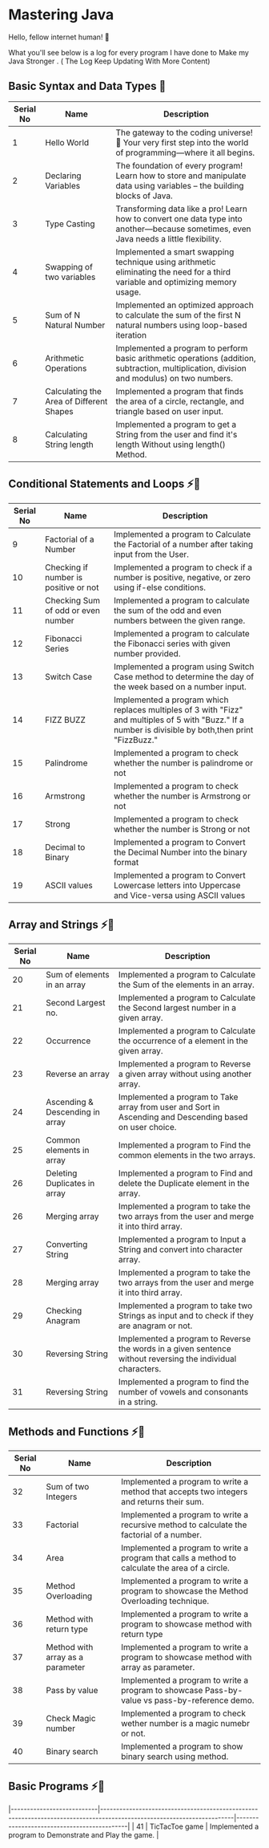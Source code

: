 # Mastering Java

Hello, fellow internet human! 👋

What you'll see below is a log for every program I have done to Make my Java Stronger . ( The Log Keep Updating With More Content)

## Basic Syntax and Data Types 🐣
| Serial No                       | Name                                                                                                              |    Description 
|---------------------------|-----------------------------------------------------------------------------------------------------------------------|--------------------------------------------|
|    1    | Hello World |       The gateway to the coding universe! 🚀 Your very first step into the world of programming—where it all begins.                                        |
|    2    | Declaring Variables |       The foundation of every program! Learn how to store and manipulate data using variables – the building blocks of Java.                          |
|    3    | Type Casting  |       Transforming data like a pro! Learn how to convert one data type into another—because sometimes, even Java needs a little flexibility.      |
|    4    | Swapping of two variables |       Implemented a smart swapping technique using arithmetic eliminating the need for a third variable and optimizing memory usage.                          |
|    5    | Sum of N Natural Number |       Implemented an optimized approach to calculate the sum of the first N natural numbers using loop-based iteration                          |
|    6    | Arithmetic Operations |       Implemented a program to perform basic arithmetic operations (addition, subtraction, multiplication, division and modulus) on two numbers.                          |
|    7    | Calculating the Area of Different Shapes |         Implemented a program that finds the area of a circle, rectangle, and triangle based on user input.                      |
|    8    | Calculating String length |         Implemented a program to get a String from the user and find it's length Without using length() Method.                     |

## Conditional Statements and Loops ⚡🔄
| Serial No                       | Name                                                                                                              |    Description 
|---------------------------|-----------------------------------------------------------------------------------------------------------------------|--------------------------------------------|
|    9    | Factorial of a Number  |         Implemented a program to Calculate the Factorial of a number after taking input from the User.                  |
|    10    | Checking if number is positive or not |         Implemented a program to check if a number is positive, negative, or zero using if-else conditions.                     |
|    11    | Checking Sum of odd or even number  |         Implemented a program to calculate the sum of the odd and even numbers between the given range.                      |
|    12    | Fibonacci Series  |         Implemented a program to calculate the Fibonacci series with given number provided.                      |
|    13    | Switch Case  |         Implemented a program using Switch Case method to determine the day of the week based on a number input.                      |
|    14    | FIZZ BUZZ  |         Implemented a program which replaces multiples of 3 with "Fizz" and multiples of 5 with "Buzz." If a number is divisible by both,then print "FizzBuzz."                       |
|    15    | Palindrome  |         Implemented a program to check whether the number is palindrome or not                      |
|    16    | Armstrong  |         Implemented a program to check whether the number is Armstrong or not                      |
|    17    | Strong |         Implemented a program to check whether the number is Strong or not                      |
|    18    | Decimal to Binary  |         Implemented a program to Convert the Decimal Number into the binary format                       |
|    19    | ASCII values  |         Implemented a program to Convert Lowercase letters into Uppercase and Vice-versa using ASCII values                       |
## Array and Strings  ⚡🔄
| Serial No                       | Name                                                                                                              |    Description 
|---------------------------|-----------------------------------------------------------------------------------------------------------------------|--------------------------------------------|
|    20    | Sum of elements in an array  |         Implemented a program to Calculate the Sum of the elements in an array.                  |
|    21    | Second Largest no.  |         Implemented a program to Calculate the Second largest number in a given array.                  |
|    22    | Occurrence  |         Implemented a program to Calculate the occurrence of a element in the given array.                  |
|    23    | Reverse an array  |         Implemented a program to Reverse a given array without using another array.                  |
|    24    | Ascending & Descending in array  |         Implemented a program to Take array from user and Sort in Ascending and Descending based on user choice.                 |
|    25    | Common elements in array  |         Implemented a program to Find the common elements in the two arrays.                  |
|    26    | Deleting Duplicates in array  |         Implemented a program to Find and delete the Duplicate element in the array.                 |
|    26    | Merging array  |         Implemented a program to take the two arrays from the user and merge it into third array.                 |
|    27    | Converting String  |         Implemented a program to Input a String and convert into character array.                 |
|    28    | Merging array  |         Implemented a program to take the two arrays from the user and merge it into third array.                 |
|    29    | Checking Anagram  |         Implemented a program to take two Strings as input and to check if they are anagram or not.                 |
|    30    | Reversing String  |         Implemented a program to Reverse the words in a given sentence without reversing the individual characters.     |
|    31    | Reversing String  |         Implemented a program to find the number of vowels and consonants in a string.        |
## Methods and Functions ⚡🔄
| Serial No                       | Name                                                                                                              |    Description 
|---------------------------|-----------------------------------------------------------------------------------------------------------------------|--------------------------------------------|
|    32    | Sum of two Integers  |         Implemented a program to write a method that accepts two integers and returns their sum.                   |
|    33    | Factorial  |         Implemented a program to write a recursive method to calculate the factorial of a number.                    |
|    34    | Area  |         Implemented a program to write a program that calls a method to calculate the area of a circle.                   |
|    35    | Method Overloading  |         Implemented a program to write a program to showcase the Method Overloading technique.                   |
|    36    | Method with return type  |         Implemented a program to write a program to showcase method with return type                  |
|    37    | Method with array as a parameter  |         Implemented a program to write a program to showcase method with array as parameter.                  |
|    38    | Pass by value  |         Implemented a program to write a program to showcase Pass-by-value vs pass-by-reference demo.                  |
|    39    |  Check Magic number |         Implemented a program to check wether number is a magic numebr or not.                 |
|    40    | Binary search |         Implemented a program to show binary search using method.                  |
## Basic Programs ⚡🔄
|---------------------------|-----------------------------------------------------------------------------------------------------------------------|--------------------------------------------|
|    41    | TicTacToe game  |         Implemented a program to Demonstrate and Play the game.                   |